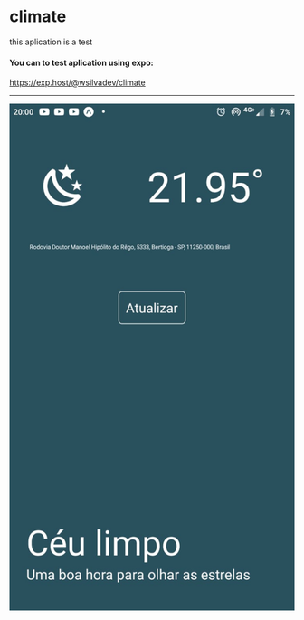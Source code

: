 # climate
this aplication is a test
#### You can to test aplication using expo:
https://exp.host/@wsilvadev/climate


------------------------
![](/assets/screen.jpeg)
